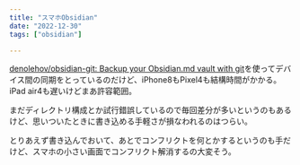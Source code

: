 ```yaml
---
title: "スマホObsidian"
date: "2022-12-30"
tags: ["obsidian"]

---
```


[denolehov/obsidian-git: Backup your Obsidian.md vault with git](https://github.com/denolehov/obsidian-git)を使ってデバイス間の同期をとっているのだけど、iPhone8もPixel4も結構時間がかかる。iPad air4も遅いけどまあ許容範囲。

まだディレクトリ構成とか試行錯誤しているので毎回差分が多いというのもあるけど、思いついたときに書き込める手軽さが損なわれるのはつらい。

とりあえず書き込んでおいて、あとでコンフリクトを何とかするというのも手だけど、スマホの小さい画面でコンフリクト解消するの大変そう。
